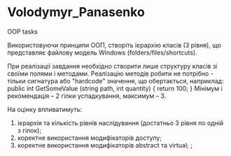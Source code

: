 # Volodymyr_Panasenko
OOP tasks


Використовуючи принципи ООП, створіть ієрархію класів (3 рівня), що представляє файлову модель Windows (folders/files/shortcuts).


При реалізації завдання необхідно створити лише структуру класів зі своїми полями і методами.
Реалізацію методів робити не потрібно - тільки сигнатура або "hardcode" значення, що обертається, наприклад:
public int GetSomeValue (string path, int quantity)
{
return 100;
}
Мінімум і рекомендація – 2 гілки успадкування, максимум – 3.

На оцінку впливатимуть:
1) ієрархія та кількість рівнів наслідування (достатньо 3 рівня по одній з гілок);
2) коректне використання модифікаторів доступу;
3) коректне використання модифікаторів abstract та virtual;  ;
